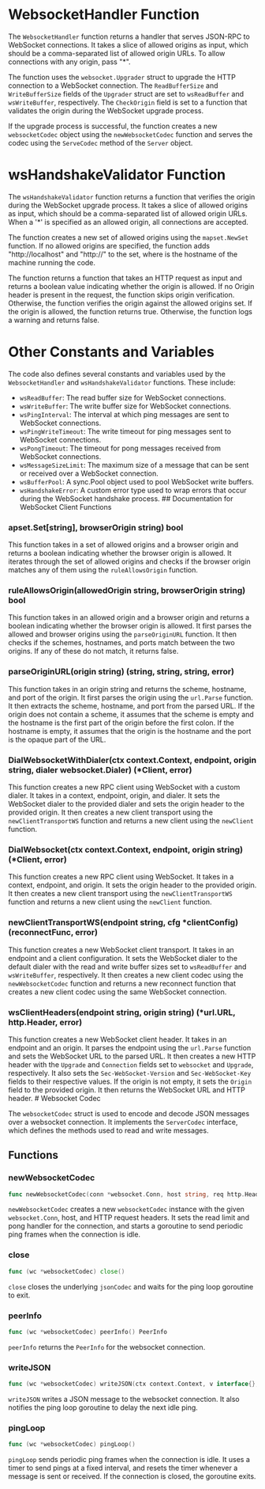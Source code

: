# WebsocketHandler Function

The `WebsocketHandler` function returns a handler that serves JSON-RPC to WebSocket connections. It takes a slice of allowed origins as input, which should be a comma-separated list of allowed origin URLs. To allow connections with any origin, pass "*". 

The function uses the `websocket.Upgrader` struct to upgrade the HTTP connection to a WebSocket connection. The `ReadBufferSize` and `WriteBufferSize` fields of the `Upgrader` struct are set to `wsReadBuffer` and `wsWriteBuffer`, respectively. The `CheckOrigin` field is set to a function that validates the origin during the WebSocket upgrade process. 

If the upgrade process is successful, the function creates a new `websocketCodec` object using the `newWebsocketCodec` function and serves the codec using the `ServeCodec` method of the `Server` object.

# wsHandshakeValidator Function

The `wsHandshakeValidator` function returns a function that verifies the origin during the WebSocket upgrade process. It takes a slice of allowed origins as input, which should be a comma-separated list of allowed origin URLs. When a '*' is specified as an allowed origin, all connections are accepted.

The function creates a new set of allowed origins using the `mapset.NewSet` function. If no allowed origins are specified, the function adds "http://localhost" and "http://<hostname>" to the set, where <hostname> is the hostname of the machine running the code.

The function returns a function that takes an HTTP request as input and returns a boolean value indicating whether the origin is allowed. If no Origin header is present in the request, the function skips origin verification. Otherwise, the function verifies the origin against the allowed origins set. If the origin is allowed, the function returns true. Otherwise, the function logs a warning and returns false.

# Other Constants and Variables

The code also defines several constants and variables used by the `WebsocketHandler` and `wsHandshakeValidator` functions. These include:

- `wsReadBuffer`: The read buffer size for WebSocket connections.
- `wsWriteBuffer`: The write buffer size for WebSocket connections.
- `wsPingInterval`: The interval at which ping messages are sent to WebSocket connections.
- `wsPingWriteTimeout`: The write timeout for ping messages sent to WebSocket connections.
- `wsPongTimeout`: The timeout for pong messages received from WebSocket connections.
- `wsMessageSizeLimit`: The maximum size of a message that can be sent or received over a WebSocket connection.
- `wsBufferPool`: A sync.Pool object used to pool WebSocket write buffers.
- `wsHandshakeError`: A custom error type used to wrap errors that occur during the WebSocket handshake process. ## Documentation for WebSocket Client Functions

### apset.Set[string], browserOrigin string) bool

This function takes in a set of allowed origins and a browser origin and returns a boolean indicating whether the browser origin is allowed. It iterates through the set of allowed origins and checks if the browser origin matches any of them using the `ruleAllowsOrigin` function.

### ruleAllowsOrigin(allowedOrigin string, browserOrigin string) bool

This function takes in an allowed origin and a browser origin and returns a boolean indicating whether the browser origin is allowed. It first parses the allowed and browser origins using the `parseOriginURL` function. It then checks if the schemes, hostnames, and ports match between the two origins. If any of these do not match, it returns false.

### parseOriginURL(origin string) (string, string, string, error)

This function takes in an origin string and returns the scheme, hostname, and port of the origin. It first parses the origin using the `url.Parse` function. It then extracts the scheme, hostname, and port from the parsed URL. If the origin does not contain a scheme, it assumes that the scheme is empty and the hostname is the first part of the origin before the first colon. If the hostname is empty, it assumes that the origin is the hostname and the port is the opaque part of the URL.

### DialWebsocketWithDialer(ctx context.Context, endpoint, origin string, dialer websocket.Dialer) (*Client, error)

This function creates a new RPC client using WebSocket with a custom dialer. It takes in a context, endpoint, origin, and dialer. It sets the WebSocket dialer to the provided dialer and sets the origin header to the provided origin. It then creates a new client transport using the `newClientTransportWS` function and returns a new client using the `newClient` function.

### DialWebsocket(ctx context.Context, endpoint, origin string) (*Client, error)

This function creates a new RPC client using WebSocket. It takes in a context, endpoint, and origin. It sets the origin header to the provided origin. It then creates a new client transport using the `newClientTransportWS` function and returns a new client using the `newClient` function.

### newClientTransportWS(endpoint string, cfg *clientConfig) (reconnectFunc, error)

This function creates a new WebSocket client transport. It takes in an endpoint and a client configuration. It sets the WebSocket dialer to the default dialer with the read and write buffer sizes set to `wsReadBuffer` and `wsWriteBuffer`, respectively. It then creates a new client codec using the `newWebsocketCodec` function and returns a new reconnect function that creates a new client codec using the same WebSocket connection.

### wsClientHeaders(endpoint string, origin string) (*url.URL, http.Header, error)

This function creates a new WebSocket client header. It takes in an endpoint and an origin. It parses the endpoint using the `url.Parse` function and sets the WebSocket URL to the parsed URL. It then creates a new HTTP header with the `Upgrade` and `Connection` fields set to `websocket` and `Upgrade`, respectively. It also sets the `Sec-WebSocket-Version` and `Sec-WebSocket-Key` fields to their respective values. If the origin is not empty, it sets the `Origin` field to the provided origin. It then returns the WebSocket URL and HTTP header. # Websocket Codec

The `websocketCodec` struct is used to encode and decode JSON messages over a websocket connection. It implements the `ServerCodec` interface, which defines the methods used to read and write messages.

## Functions

### newWebsocketCodec

```go
func newWebsocketCodec(conn *websocket.Conn, host string, req http.Header) ServerCodec
```

`newWebsocketCodec` creates a new `websocketCodec` instance with the given `websocket.Conn`, host, and HTTP request headers. It sets the read limit and pong handler for the connection, and starts a goroutine to send periodic ping frames when the connection is idle.

### close

```go
func (wc *websocketCodec) close()
```

`close` closes the underlying `jsonCodec` and waits for the ping loop goroutine to exit.

### peerInfo

```go
func (wc *websocketCodec) peerInfo() PeerInfo
```

`peerInfo` returns the `PeerInfo` for the websocket connection.

### writeJSON

```go
func (wc *websocketCodec) writeJSON(ctx context.Context, v interface{}, isError bool) error
```

`writeJSON` writes a JSON message to the websocket connection. It also notifies the ping loop goroutine to delay the next idle ping.

### pingLoop

```go
func (wc *websocketCodec) pingLoop()
```

`pingLoop` sends periodic ping frames when the connection is idle. It uses a timer to send pings at a fixed interval, and resets the timer whenever a message is sent or received. If the connection is closed, the goroutine exits.